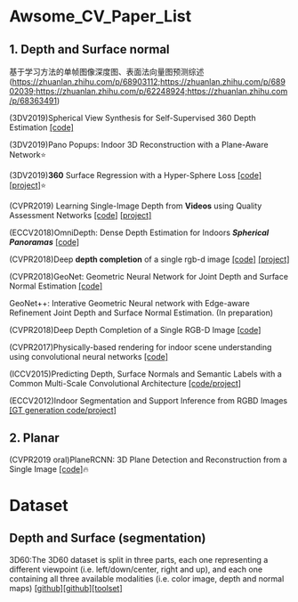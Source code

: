 # Awsome_CV_Paper_List

## 1. Depth and Surface normal
基于学习方法的单帧图像深度图、表面法向量图预测综述 (https://zhuanlan.zhihu.com/p/68903112;https://zhuanlan.zhihu.com/p/68902039;https://zhuanlan.zhihu.com/p/62248924;https://zhuanlan.zhihu.com/p/68363491) 

(3DV2019)Spherical View Synthesis for Self-Supervised 360 Depth Estimation [[code]](https://github.com/VCL3D/SphericalViewSynthesis)

(3DV2019)Pano Popups: Indoor 3D Reconstruction with a Plane-Aware Network⭐️

(3DV2019)**360** Surface Regression with a Hyper-Sphere Loss [[code]](https://github.com/VCL3D/HyperSphereSurfaceRegression) [[project]](https://vcl3d.github.io/HyperSphereSurfaceRegression/)⭐️

(CVPR2019) Learning Single-Image Depth from **Videos** using Quality Assessment Networks [[code]](https://github.com/princeton-vl/YouTube3D) [[project]](http://www-personal.umich.edu/~wfchen/youtube3d/)

(ECCV2018)OmniDepth: Dense Depth Estimation for Indoors ***Spherical Panoramas*** [[code]](https://github.com/meder411/OmniDepth-PyTorch)

 (CVPR2018)Deep **depth completion** of a single rgb-d image [[code]](https://github.com/yindaz/DeepCompletionRelease) [[project]](http://deepcompletion.cs.princeton.edu/)

 (CVPR2018)GeoNet: Geometric Neural Network for Joint Depth and Surface Normal Estimation [[code]](https://github.com/xjqi/GeoNet)
 
 GeoNet++: Interative Geometric Neural network with Edge-aware Refinement Joint Depth and Surface Normal Estimation. (In preparation)
 
 (CVPR2018)Deep Depth Completion of a Single RGB-D Image [[code]](https://github.com/yindaz/DeepCompletionRelease)
 
 (CVPR2017)Physically-based rendering for indoor scene understanding using convolutional neural networks [[code]](https://github.com/yindaz/surface_normal)
 
 (ICCV2015)Predicting Depth, Surface Normals and Semantic Labels with a Common Multi-Scale Convolutional Architecture [[code/project]](https://cs.nyu.edu/~deigen/dnl/)
 
 (ECCV2012)Indoor Segmentation and Support Inference from RGBD Images [[GT generation code/project]](https://cs.nyu.edu/~silberman/projects/indoor_scene_seg_sup.html)
 
 ## 2. Planar
 (CVPR2019 oral)PlaneRCNN: 3D Plane Detection and Reconstruction from a Single Image [[code]](https://github.com/NVlabs/planercnn)🔥
 
 
 # Dataset
 ## Depth and Surface (segmentation)
 3D60:The 3D60 dataset is split in three parts, each one representing a different viewpoint (i.e. left/down/center, right and up), and each one containing all three available modalities (i.e. color image, depth and normal maps) [[github]](https://vcl3d.github.io/3D60/)[[github]](https://vcl.iti.gr/360-dataset/)[[toolset]](https://github.com/VCL3D/3D60)
 
 
 


